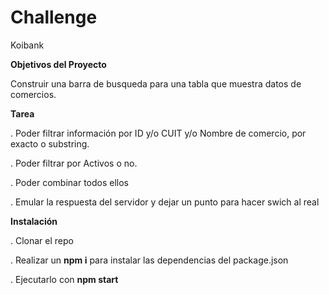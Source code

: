 # Challenge
Koibank

<b>Objetivos del Proyecto</b>

Construir una barra de busqueda para una tabla que muestra datos de comercios.

<b>Tarea</b>

. Poder filtrar información por ID y/o CUIT y/o Nombre de comercio, por exacto o substring.

. Poder filtrar por Activos o no.

. Poder combinar todos ellos

. Emular la respuesta del servidor y dejar un punto para hacer swich al real

<b>Instalación</b>

. Clonar el repo

. Realizar un <b>npm i</b> para instalar las dependencias del package.json

. Ejecutarlo con <b>npm start</b>

